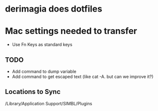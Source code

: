 # derimagia does dotfiles

# Mac settings needed to transfer
* Use Fn Keys as standard keys

## TODO

* Add command to dump variable
* Add command to get escaped text (like cat -A. but can we improve it?)

## Locations to Sync
/Library/Application Support/SIMBL/Plugins
